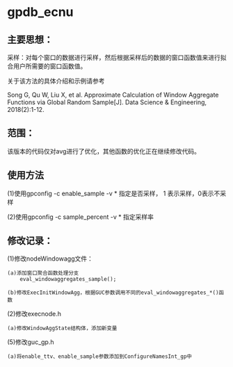 # gpdb_ecnu

## 主要思想：
采样：对每个窗口的数据进行采样，然后根据采样后的数据的窗口函数值来进行拟合用户所需要的窗口函数值。

关于该方法的具体介绍和示例请参考

Song G, Qu W, Liu X, et al. Approximate Calculation of Window Aggregate Functions via Global Random Sample[J]. Data Science & Engineering, 2018(2):1-12.


## 范围：
该版本的代码仅对avg进行了优化，其他函数的优化正在继续修改代码。

## 使用方法
(1)使用gpconfig -c enable_sample -v * 指定是否采样， 1 表示采样，0表示不采样

(2)使用gpconfig -c sample_percent -v * 指定采样率


## 修改记录：

(1)修改nodeWindowagg文件：

	(a)添加窗口聚合函数处理分支
		eval_windowaggregates_sample();
	
	(b)修改ExecInitWindowAgg，根据GUC参数调用不同的eval_windowaggregates_*()函数

	
(2)修改execnode.h

	(a)修改WindowAggState结构体，添加新变量

	
(5)修改guc_gp.h

	(a)将enable_ttv、enable_sample参数添加到ConfigureNamesInt_gp中
